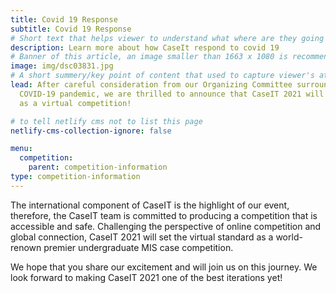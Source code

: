 ```yaml
---
title: Covid 19 Response
subtitle: Covid 19 Response
# Short text that helps viewer to understand what where are they going before clicking into this article
description: Learn more about how CaseIt respond to covid 19
# Banner of this article, an image smaller than 1663 x 1080 is recommended
image: img/dsc03831.jpg
# A short summery/key point of content that used to capture viewer's attention
lead: After careful consideration from our Organizing Committee surrounding the
  COVID-19 pandemic, we are thrilled to announce that CaseIT 2021 will be held
  as a virtual competition!

# to tell netlify cms not to list this page
netlify-cms-collection-ignore: false

menu:
  competition:
    parent: competition-information
type: competition-information
---
```


The international component of CaseIT is the highlight of our event, therefore, the CaseIT team is committed to producing a competition that is accessible and safe. Challenging the perspective of online competition and global connection, CaseIT 2021 will set the virtual standard as a world-renown premier undergraduate MIS case competition.

We hope that you share our excitement and will join us on this journey. We look forward to making CaseIT 2021 one of the best iterations yet!
